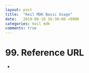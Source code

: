 ```yaml
---
layout: post
title:  "Keil MDK Basic Usage"
date:   2019-06-10 16:30:00 +0800
categories: keil mdk
comments: true
---
```




# 99. Reference URL

* 


